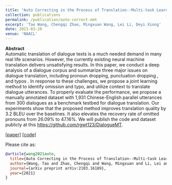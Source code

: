 ```yaml
---
title: "Auto Correcting in the Process of Translation--Multi-task Learning Improves Dialogue Machine Translation"
collection: publications
permalink: /publication/auto-correct-nmt
excerpt: 'Tao Wang, Chengqi Zhao, Mingxuan Wang, Lei Li, Deyi Xiong'
date: 2021-03-20
venue: 'NAACL'
---
```



**Abstract** <br>
Automatic translation of dialogue texts is a much needed demand in many real life scenarios. However, the currently existing neural machine translation delivers unsatisfying results. In this paper, we conduct a deep analysis of a dialogue corpus and summarize three major issues on dialogue translation, including pronoun dropping, punctuation dropping , and typos . In response to these challenges, we propose a joint learning method to identify omission and typo, and utilize context to translate dialogue utterances. To properly evaluate the performance, we propose a manually annotated dataset with 1,931 Chinese-English parallel utterances from 300 dialogues as a benchmark testbed for dialogue translation. Our experiments show that the proposed method improves translation quality by 3.2 BLEU over the baselines. It also elevates the recovery rate of omitted pronouns from 26.09% to 47.16%. We will publish the code and dataset publicly at this https://github.com/rgwt123/DialogueMT.

[[paper]](https://arxiv.org/abs/2103.16189) [[code]](https://github.com/rgwt123/DialogueMT)

Please cite as:
```bibtex
@article{wang2021auto,
  title={Auto Correcting in the Process of Translation--Multi-task Learning Improves Dialogue Machine Translation},
  author={Wang, Tao and Zhao, Chengqi and Wang, Mingxuan and Li, Lei and Xiong, Deyi},
  journal={arXiv preprint arXiv:2103.16189},
  year={2021}
}
```
